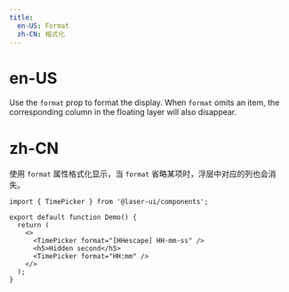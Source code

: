 ```yaml
---
title:
  en-US: Format
  zh-CN: 格式化
---
```


# en-US

Use the `format` prop to format the display. When `format` omits an item, the corresponding column in the floating layer will also disappear.

# zh-CN

使用 `format` 属性格式化显示，当 `format` 省略某项时，浮层中对应的列也会消失。

```tsx
import { TimePicker } from '@laser-ui/components';

export default function Demo() {
  return (
    <>
      <TimePicker format="[HHescape] HH-mm-ss" />
      <h5>Hidden second</h5>
      <TimePicker format="HH:mm" />
    </>
  );
}
```
